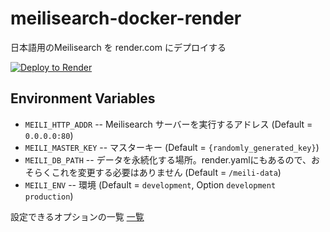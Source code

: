 # meilisearch-docker-render


日本語用のMeilisearch を render.com にデプロイする

[![Deploy to Render](https://render.com/images/deploy-to-render-button.svg)](https://render.com/deploy)


## Environment Variables

- `MEILI_HTTP_ADDR` -- Meilisearch サーバーを実行するアドレス (Default = `0.0.0.0:80`)
- `MEILI_MASTER_KEY` -- マスターキー (Default = `{randomly_generated_key}`)
- `MEILI_DB_PATH` -- データを永続化する場所。render.yamlにもあるので、おそらくこれを変更する必要はありません (Default = `/meili-data`)
- `MEILI_ENV` -- 環境 (Default = `development`, Option `development` `production`)

設定できるオプションの一覧 [一覧](https://docs.meilisearch.com/reference/features/configuration.html#options)
